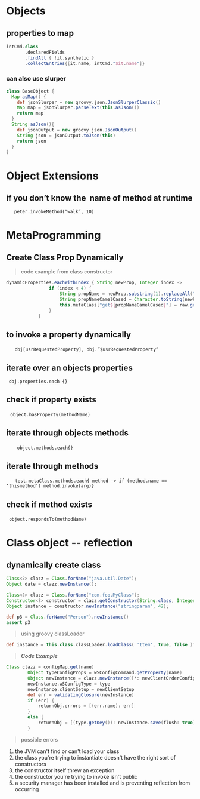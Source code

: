 # Objects
## properties to map
```groovy
intCmd.class
       .declaredFields
       .findAll { !it.synthetic }
       .collectEntries{[it.name, intCmd."$it.name"]}
```
### can also use slurper
```groovy
class BaseObject {
  Map asMap() {
    def jsonSlurper = new groovy.json.JsonSlurperClassic()
    Map map = jsonSlurper.parseText(this.asJson())
    return map
  }
  String asJson(){
    def jsonOutput = new groovy.json.JsonOutput()
    String json = jsonOutput.toJson(this)
    return json
  }
}
```

# Object Extensions
## if you don’t know the  name of method at runtime
`   peter.invokeMethod(“walk”, 10)`

# MetaProgramming
## Create Class Prop Dynamically
> code example from class constructor
```groovy
dynamicProperties.eachWithIndex { String newProp, Integer index ->
                if (index < 4) {
                    String propName = newProp.substring(1).replaceAll("\\s", "")
                    String propNameCamelCased = Character.toString(newProp.charAt(0)).toUpperCase() + noWhite
                    this.metaClass["get${propNameCamelCased}"] = raw.get(newProp)
                }
            }
```

## to invoke a property dynamically
    ` obj[usrRequestedProperty], obj.”$usrRequestedProperty”`
##  iterate over an objects properties
` obj.properties.each {}`

##  check if property exists
 ` object.hasProperty(methodName)`
## iterate through objects methods
  `   object.methods.each{}`
## iterate through methods
      `test.metaClass.methods.each{ method -> if (method.name == ‘thismethod’) method.invoke(arg)}`
##  check if method exists
  ` object.respondsTo(methodName)     `

# Class object -- reflection
## dynamically create class
```java
Class<?> clazz = Class.forName("java.util.Date");
Object date = clazz.newInstance();
```

```java
Class<?> clazz = Class.forName("com.foo.MyClass");
Constructor<?> constructor = clazz.getConstructor(String.class, Integer.class);
Object instance = constructor.newInstance("stringparam", 42);
```

```groovy
def p3 = Class.forName("Person").newInstance()
assert p3
```

> using groovy classLoader
```groovy
def instance = this.class.classLoader.loadClass( 'Item', true, false )?.newInstance()
```

> ***Code Example***
```groovy
Class clazz = configMap.get(name)
        Object typeConfigProps = wSConfigCommand.getProperty(name)
        Object newInstance = clazz.newInstance([*: newClientOrderConfig.properties, *: typeConfigProps.properties] as Object)
        newInstance.wSConfigType = type
        newInstance.clientSetup = newClientSetup
        def err = validatingClosure(newInstance)
        if (err) {
            returnObj.errors = [(err.name): err]
        }
        else {
            returnObj = [(type.getKey()): newInstance.save(flush: true).id]
        }
```

> possible errors
1) the JVM can't find or can't load your class
2) the class you're trying to instantiate doesn't have the right sort of constructors
3) the constructor itself threw an exception
4) the constructor you're trying to invoke isn't public
5) a security manager has been installed and is preventing reflection from occurring
